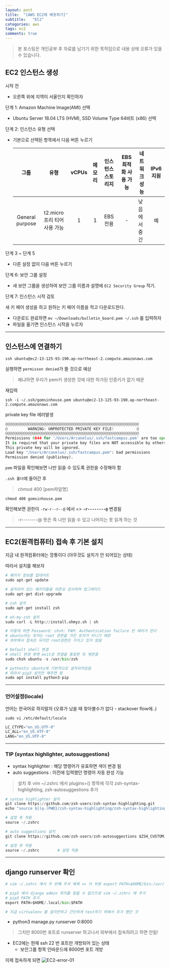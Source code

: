 ```yaml
---
layout: post
title:  "[AWS EC2에 배포하기]"
subtitle:   "EC2"
categories: aws
tags: ec2
comments: true
---
```

> 본 포스팅은 개인공부 후 자료를 남기기 위한 목적임으로 내용 상에 오류가 있을 수 있습니다.

## EC2 인스턴스 생성

시작 전

- 오른쪽 위에 지역이 서울인지 확인하자

단계 1: Amazon Machine Image(AMI) 선택

- Ubuntu Server 18.04 LTS (HVM), SSD Volume Type 64비트 (x86) 선택

단계 2: 인스턴스 유형 선택

- 기본으로 선택된 항목에서 다음 버튼 누르기

  |      그룹       |             유형             | vCPUs | 메모리 | 인스턴스 스토리지 | EBS 최적화 사용 가능 | 네트워크 성능 | IPv6 지원 |
  | :-------------: | :--------------------------: | :---: | :----: | :---------------: | :------------------: | ------------- | :-------: |
  | General purpose | t2.micro 프리 티어 사용 가능 |   1   |   1    |     EBS 전용      |          -           | 낮음에서 중간 |    예     |

단계 3 ~ 단계 5

- 다른 설정 없이 다음 버튼 누르기

단계 6: 보안 그룹 설정

- 새 보안 그룹을 생성하여 보안 그룹 이름과 설명에 `EC2 Security Group` 적기.

단계 7: 인스턴스 시작 검토

새 키 페어 생성을 하고 원하는 키 페어 이름을 적고 다운로드한다.

- 다운로드 완료하면 `mv ~/Downloads/bulletin_board.pem ~/.ssh` 를 입력하자
- 파일을 옮기면 인스턴스 시작을 누르자

----
## 인스턴스에 연결하기

`ssh ubuntu@ec2-13-125-93-190.ap-northeast-2.compute.amazonaws.com`

실행하면 `permisson denied`가 뜰 것으로 예상

> 왜냐하면 우리가 pem키 생성한 것에 대한 허가된 인증키가 없기 때문

재입력

`ssh -i ~/.ssh/gomsinhouse.pem ubuntu@ec2-13-125-93-190.ap-northeast-2.compute.amazonaws.com`

private key file 에러발생

```python
@@@@@@@@@@@@@@@@@@@@@@@@@@@@@@@@@@@@@@@@@@@@@@@@@@@@@@@@@@@
@         WARNING: UNPROTECTED PRIVATE KEY FILE!          @
@@@@@@@@@@@@@@@@@@@@@@@@@@@@@@@@@@@@@@@@@@@@@@@@@@@@@@@@@@@
Permissions 0644 for '/Users/Arcanelux/.ssh/fastcampus.pem' are too open.
It is required that your private key files are NOT accessible by others.
This private key will be ignored.
Load key "/Users/Arcanelux/.ssh/fastcampus.pem": bad permissions
Permission denied (publickey).
```

`pem` 파일을 확인해보면 나만 읽을 수 있도록 권한을 수정해야 함

`.ssh 폴더`에 들어간 후

> chmod 400 [pem파일명]

`chmod 400 gomsinhouse.pem`

 확인해보면 권한이 `-rw-r--r--@` 에서 => **`-r--------@`** 변경됨

 > -r--------@ 뜻은 즉 나만 읽을 수 있고 나머지는 못 읽게 하는 것

----
## EC2(원격컴퓨터) 접속 후 기본 설치
지금 내 원격컴퓨터에는 깡통이다 (아무것도 설치가 안 되어있는 상태)

따라서 설치를 해보자

```python
# 패키지 정보를 업데이트
sudo apt-get update

# 설치되어 있는 패키지들을 의존성 검사하며 업그레이드
sudo apt-get dist-upgrade

# zsh 설치
sudo apt-get install zsh

# oh-my-zsh 설치
sudo curl -L http://install.ohmyz.sh | sh

# 이렇게 하면 Password: chsh: PAM: Authentication failure 란 에러가 뜬다
# ubuntu라는 유저는 root 권한을 가진 유저가 아니기 때문
# 외부에서 접속은 되지만 root권한은 가지고 있지 않음

# Default shell 변경
# shell 변경 후엔 exit로 연결을 종료한 뒤 재연결
sudo chsh ubuntu -s /usr/bin/zsh

# python3는 ubuntu에 기본적으로 설치되어있음
# 따라서 pip3 설치만 해주면 됨
sudo apt install python3-pip
```
----

### 언어설정(locale)
언어는 한국어로 하지말자 (오류가 났을 때 찾아볼수가 없다 - stackover flow에..)

`sudo vi /etc/default/locale`

```python
LC_CTYPE="en_US.UTF-8"
LC_ALL="en_US.UTF-8"
LANG="en_US.UTF-8"
```

----
### TIP (syntax highlighter, autosuggestions)
- syntax highlighter : 해당 명령어가 유효하면 색이 변경 됨
- auto suggestions : 이전에 입력했던 명령어 자동 완성 기능

> 설치 후 vim ~/.zshrc 에서 plugins=() 항목에 각각 zsh-syntax-highlighting, zsh-autosuggestions 추가

```python
# syntax highlighter 설치
git clone https://github.com/zsh-users/zsh-syntax-highlighting.git
echo "source ${(q-)PWD}/zsh-syntax-highlighting/zsh-syntax-highlighting.zsh" >> ${ZDOTDIR:-$HOME}/.zshrc                   

# 설정 후 적용
source ~/.zshrc
```

```python
# auto suggestions 설치
git clone https://github.com/zsh-users/zsh-autosuggestions $ZSH_CUSTOM/plugins/zsh-autosuggestions

# 설정 후 적용
source ~/.zshrc        # 설정 적용
```

----

## django runserver 확인
```python
# vim ~/.zshrc 에서 두 번째 주석 해제 => 이 부분 export PATH=$HOME/bin:/usr/local/bin:$PATH

# pip3 에서 django admin 위치를 찾을 수 없으므로 vim ~/.zshrc 에 추가
# pip3 PATH 추가
export PATH=$HOME/.local/bin:$PATH

# 지금 virtualenv 를 설치안하고 간단하게 test하기 위해서 추가 했던 것
```
- python3 manage.py runserver 0:8000

> 그치만 8000번 포트로 runserver 하고나서 외부에서 접속하려고 하면 안됨!

- EC2에는 현재 ssh 22 번 포트만 개방되어 있는 상태
	- 보안그룹 항목 인바운드에 8000번 포트 개방

이제 접속하게 되면
![EC2-error-01](./img/screenshot.png)
